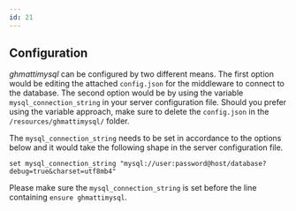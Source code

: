 ```yaml
---
id: 21
---
```

## Configuration

*ghmattimysql* can be configured by two different means. The first option would be editing the
attached `config.json` for the middleware to connect to the database. The second option
would be by using the variable `mysql_connection_string` in your server configuration file. 
Should you prefer using the variable approach, make sure to delete the `config.json` in the
`/resources/ghmattimysql/` folder.

The `mysql_connection_string` needs to be set in accordance to the options below and it would take the following
shape in the server configuration file.

```
set mysql_connection_string "mysql://user:password@host/database?debug=true&charset=utf8mb4"
```

Please make sure the `mysql_connection_string` is set before the line containing `ensure ghmattimysql`.
